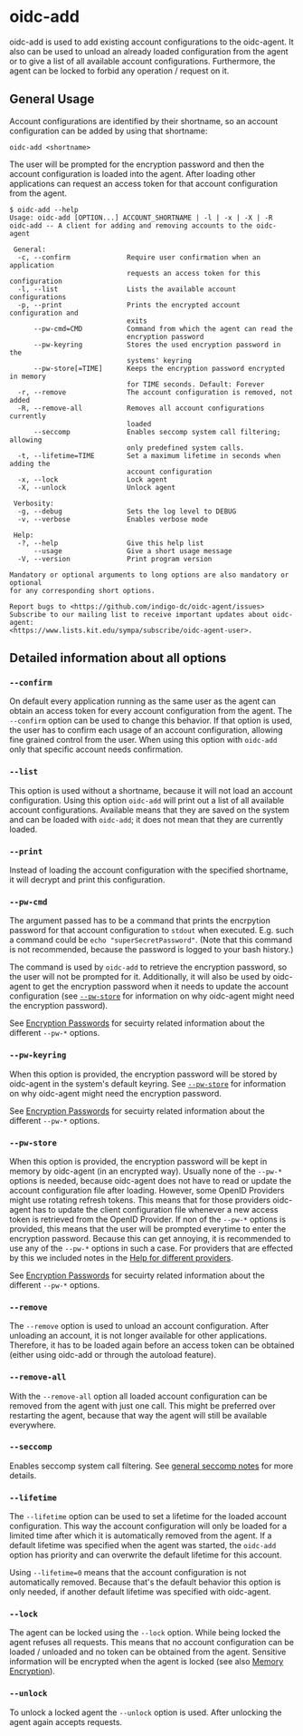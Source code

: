 # oidc-add

oidc-add is used to add existing account configurations to the oidc-agent. It also can be
used to unload an already loaded configuration from the agent or to give a list
of all available account configurations. 
Furthermore, the agent can be locked to forbid any operation / request on it.

## General Usage
Account configurations are identified by their shortname, so an account
configuration can be added by using that shortname:
```
oidc-add <shortname>
```
The user will be prompted for the encryption password and then the account
configuration is loaded into the agent. After loading other applications can
request an access token for that account configuration from the agent.

```
$ oidc-add --help
Usage: oidc-add [OPTION...] ACCOUNT_SHORTNAME | -l | -x | -X | -R
oidc-add -- A client for adding and removing accounts to the oidc-agent

 General:
  -c, --confirm              Require user confirmation when an application
                             requests an access token for this configuration
  -l, --list                 Lists the available account configurations
  -p, --print                Prints the encrypted account configuration and
                             exits
      --pw-cmd=CMD           Command from which the agent can read the
                             encryption password
      --pw-keyring           Stores the used encryption password in the
                             systems' keyring
      --pw-store[=TIME]      Keeps the encryption password encrypted in memory
                             for TIME seconds. Default: Forever
  -r, --remove               The account configuration is removed, not added
  -R, --remove-all           Removes all account configurations currently
                             loaded
      --seccomp              Enables seccomp system call filtering; allowing
                             only predefined system calls.
  -t, --lifetime=TIME        Set a maximum lifetime in seconds when adding the
                             account configuration
  -x, --lock                 Lock agent
  -X, --unlock               Unlock agent

 Verbosity:
  -g, --debug                Sets the log level to DEBUG
  -v, --verbose              Enables verbose mode

 Help:
  -?, --help                 Give this help list
      --usage                Give a short usage message
  -V, --version              Print program version

Mandatory or optional arguments to long options are also mandatory or optional
for any corresponding short options.

Report bugs to <https://github.com/indigo-dc/oidc-agent/issues>
Subscribe to our mailing list to receive important updates about oidc-agent:
<https://www.lists.kit.edu/sympa/subscribe/oidc-agent-user>.
```

## Detailed information about all options
### ```--confirm```
On default every application running as the same user as the agent can obtain an
access token for every account configuration from the agent. The ```--confirm```
option can be used to change this behavior. If that option is used, the user has
to confirm each usage of an account configuration, allowing fine grained control
from the user. When using this option with ```oidc-add``` only that specific account needs
confirmation.

### ```--list```
This option is used without a shortname, because it will not load an account
configuration. Using this option ```oidc-add``` will print out a list of all
available account configurations. Available means that they are saved on the
system and can be loaded with ```oidc-add```; it does not mean that they are
currently loaded.

### ```--print```
Instead of loading the account configuration with the specified shortname, it
will decrypt and print this configuration.

### ```--pw-cmd```
The argument passed has to be a command that prints the encrpytion password for
that account configuration to ```stdout``` when executed. E.g. such a command could
be ```echo "superSecretPassword"```. (Note that this command is not recommended, because the password is logged to your bash history.)

The command is used by ```oidc-add``` to retrieve the encryption password, so
the user will not be prompted for it. Additionally, it will also be used by
oidc-agent to get the encryption password when it needs to update the
account configuration (see [```--pw-store```](#--pw-store) for information on
why oidc-agent might need the encryption password).

See [Encryption Passwords](security.md#encryption-passwords) for secuirty
related information about the different ```--pw-*``` options.

### ```--pw-keyring```
When this option is provided, the encryption password will be stored by
oidc-agent in the system's default keyring. See [```--pw-store```](#--pw-store) for information on
why oidc-agent might need the encryption password.

See [Encryption Passwords](security.md#encryption-passwords) for secuirty
related information about the different ```--pw-*``` options.

### ```--pw-store```
When this option is provided, the encryption password will be kept in memory by
oidc-agent (in an encrypted way).
Usually none of the ```--pw-*``` options is needed, because oidc-agent does not
have to read or update the account configuration file after loading. However,
some OpenID Providers might use rotating refresh tokens. This means that for
those providers oidc-agent has to update the client configuration file whenever
a new access token is retrieved from the OpenID Provider. If non of the
```--pw-*``` options is provided, this means that the user will be prompted
everytime to enter the encryption password. Because this can get annoying, it is
recommended to use any of the ```--pw-*``` options in such a case. For providers
that are effected by this we included notes in the [Help for different providers](provider.md).

See [Encryption Passwords](security.md#encryption-passwords) for secuirty
related information about the different ```--pw-*``` options.

### ```--remove```
The ```--remove``` option is used to unload an account configuration. After
unloading an account, it is not longer available for other applications.
Therefore, it has to be loaded again before an access token can be obtained
(either using oidc-add or through the autoload feature).

### ```--remove-all```
 With the ```--remove-all``` option all loaded account configuration can be removed from the agent
with just one call. This might be preferred over restarting the agent, because
that way the agent will still be available everywhere.

### ```--seccomp```
Enables seccomp system call filtering. See [general seccomp
notes](secuirty.md#seccomp) for more details.

### ```--lifetime```
The ```--lifetime``` option can be used to set a lifetime for the loaded account
configuration. This way the account configuration will only be loaded for a
limited time after which it is automatically removed from the agent. 
If a default lifetime was specified when the agent was started, the
```oidc-add``` option has priority and can overwrite the default lifetime for
this account.

Using ```--lifetime=0``` means that the account configuration is not automatically
removed. Because that's the default behavior this option is only needed, if
another default lifetime was specified with oidc-agent.

### ```--lock```
The agent can be locked using the ```--lock``` option. While being locked the agent
refuses all requests. This means that no account configuration can be loaded /
unloaded and no token can be obtained from the agent. 
Sensitive information will be encrypted when the agent is locked (see also
[Memory Encryption](security.md#memory)).

### ```--unlock```
To unlock a locked agent the ```--unlock``` option is used. After unlocking the
agent again accepts requests.
